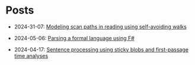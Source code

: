 # Posts

- 2024-31-07: [Modeling scan paths in reading using self-avoiding walks](../posts/self-avoiding-scanpaths.html)

- 2024-05-06: [Parsing a formal language using F\#](../posts/anbn)

- 2024-04-17: [Sentence processing using sticky blobs and first-passage time analyses](../posts/word-blobs)

